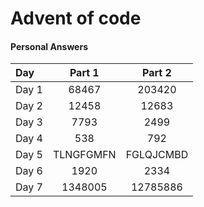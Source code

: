 # Advent of code

#### Personal Answers
| Day      |      Part 1   |    Part 2    |
|:----------|:-------------:|:-------------:|
| Day 1     | 68467         | 203420        |
| Day 2     | 12458         | 12683         |
| Day 3     | 7793          | 2499          |
| Day 4     | 538           | 792           |
| Day 5     | TLNGFGMFN     | FGLQJCMBD     |
| Day 6     | 1920          | 2334          |
| Day 7     | 1348005       | 12785886      |